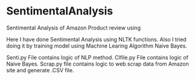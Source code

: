 # SentimentalAnalysis
Sentimental Analysis of Amazon Product review using 

Here I have done Sentimental Analysis using NLTK functions. Also I tried doing it by training model using Machine Learing Algorithm Naive Bayes.

Senti.py File contains logic of NLP method.
Clfile.py File contains logic of Naive Bayes.
Scrap.py file contains logic to web scrap data from Amazon site and generate .CSV file.
